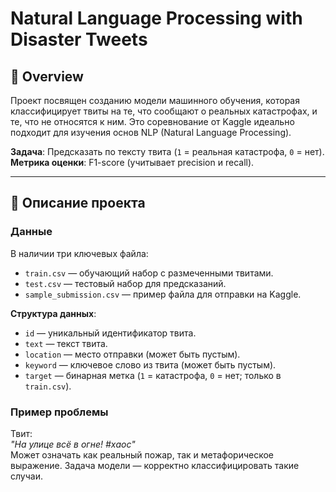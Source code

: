# Natural Language Processing with Disaster Tweets

## 📌 Overview
Проект посвящен созданию модели машинного обучения, которая классифицирует твиты на те, что сообщают о реальных катастрофах, и те, что не относятся к ним. Это соревнование от Kaggle идеально подходит для изучения основ NLP (Natural Language Processing).

**Задача**: Предсказать по тексту твита (`1` = реальная катастрофа, `0` = нет).  
**Метрика оценки**: F1-score (учитывает precision и recall).

---
## 🚀 Описание проекта
### Данные
В наличии три ключевых файла:
- `train.csv` — обучающий набор с размеченными твитами.
- `test.csv` — тестовый набор для предсказаний.
- `sample_submission.csv` — пример файла для отправки на Kaggle.

**Структура данных**:
- `id` — уникальный идентификатор твита.
- `text` — текст твита.
- `location` — место отправки (может быть пустым).
- `keyword` — ключевое слово из твита (может быть пустым).
- `target` — бинарная метка (`1` = катастрофа, `0` = нет; только в `train.csv`).

### Пример проблемы
Твит:  
*"На улице всё в огне! #хаос"*  
Может означать как реальный пожар, так и метафорическое выражение. Задача модели — корректно классифицировать такие случаи.
